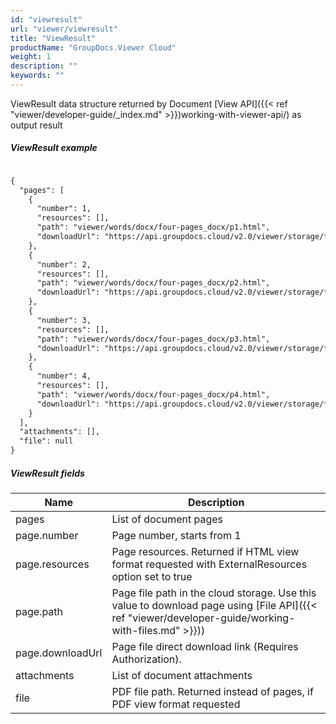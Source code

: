 ```yaml
---
id: "viewresult"
url: "viewer/viewresult"
title: "ViewResult"
productName: "GroupDocs.Viewer Cloud"
weight: 1
description: ""
keywords: ""
---
```


ViewResult data structure returned by Document [View API]({{< ref "viewer/developer-guide/_index.md" >}})working-with-viewer-api/) as output result

##### ViewResult example #####

```html

{
  "pages": [
    {
      "number": 1,
      "resources": [],
      "path": "viewer/words/docx/four-pages_docx/p1.html",
      "downloadUrl": "https://api.groupdocs.cloud/v2.0/viewer/storage/file/viewer/words/docx/four-pages_docx/p1.html"
    },
    {
      "number": 2,
      "resources": [],
      "path": "viewer/words/docx/four-pages_docx/p2.html",
      "downloadUrl": "https://api.groupdocs.cloud/v2.0/viewer/storage/file/viewer/words/docx/four-pages_docx/p2.html"
    },
    {
      "number": 3,
      "resources": [],
      "path": "viewer/words/docx/four-pages_docx/p3.html",
      "downloadUrl": "https://api.groupdocs.cloud/v2.0/viewer/storage/file/viewer/words/docx/four-pages_docx/p3.html"
    },
    {
      "number": 4,
      "resources": [],
      "path": "viewer/words/docx/four-pages_docx/p4.html",
      "downloadUrl": "https://api.groupdocs.cloud/v2.0/viewer/storage/file/viewer/words/docx/four-pages_docx/p4.html"
    }
  ],
  "attachments": [],
  "file": null
}

```

##### ViewResult fields #####

|Name|Description
|---|---
|pages|List of document pages
|page.number|Page number, starts from 1
|page.resources|Page resources. Returned if HTML view format requested with ExternalResources option set to true
|page.path|Page file path in the cloud storage. Use this value to download page using [File API]({{< ref "viewer/developer-guide/working-with-files.md" >}}))
|page.downloadUrl|Page file direct download link (Requires Authorization).
|attachments|List of document attachments
|file|PDF file path. Returned instead of pages, if PDF view format requested
